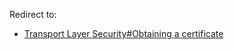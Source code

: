 Redirect to:

*   [Transport Layer Security#Obtaining a certificate](/index.php/Transport_Layer_Security#Obtaining_a_certificate "Transport Layer Security")